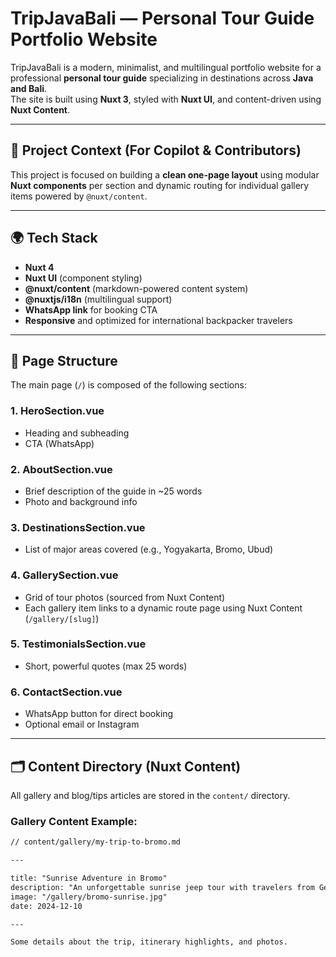 # TripJavaBali — Personal Tour Guide Portfolio Website

TripJavaBali is a modern, minimalist, and multilingual portfolio website for a professional **personal tour guide** specializing in destinations across **Java and Bali**.  
The site is built using **Nuxt 3**, styled with **Nuxt UI**, and content-driven using **Nuxt Content**.

---

## 🧠 Project Context (For Copilot & Contributors)

This project is focused on building a **clean one-page layout** using modular **Nuxt components** per section and dynamic routing for individual gallery items powered by `@nuxt/content`.

---

## 🌍 Tech Stack

- **Nuxt 4**
- **Nuxt UI** (component styling)
- **@nuxt/content** (markdown-powered content system)
- **@nuxtjs/i18n** (multilingual support)
- **WhatsApp link** for booking CTA
- **Responsive** and optimized for international backpacker travelers

---

## 📐 Page Structure

The main page (`/`) is composed of the following sections:

### 1. HeroSection.vue

- Heading and subheading
- CTA (WhatsApp)

### 2. AboutSection.vue

- Brief description of the guide in ~25 words
- Photo and background info

### 3. DestinationsSection.vue

- List of major areas covered (e.g., Yogyakarta, Bromo, Ubud)

### 4. GallerySection.vue

- Grid of tour photos (sourced from Nuxt Content)
- Each gallery item links to a dynamic route page using Nuxt Content (`/gallery/[slug]`)

### 5. TestimonialsSection.vue

- Short, powerful quotes (max 25 words)

### 6. ContactSection.vue

- WhatsApp button for direct booking
- Optional email or Instagram

---

## 🗂 Content Directory (Nuxt Content)

All gallery and blog/tips articles are stored in the `content/` directory.

### Gallery Content Example:

```markdown
// content/gallery/my-trip-to-bromo.md

---

title: "Sunrise Adventure in Bromo"
description: "An unforgettable sunrise jeep tour with travelers from Germany."
image: "/gallery/bromo-sunrise.jpg"
date: 2024-12-10

---

Some details about the trip, itinerary highlights, and photos.
```
